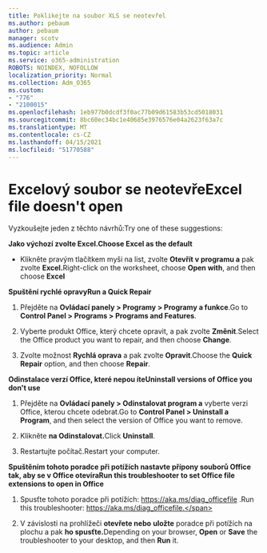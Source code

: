 ```yaml
---
title: Poklikejte na soubor XLS se neotevřel
ms.author: pebaum
author: pebaum
manager: scotv
ms.audience: Admin
ms.topic: article
ms.service: o365-administration
ROBOTS: NOINDEX, NOFOLLOW
localization_priority: Normal
ms.collection: Adm_O365
ms.custom:
- "776"
- "2100015"
ms.openlocfilehash: 1eb977b0dcdf3f0ac77b09d61583b53cd5018031
ms.sourcegitcommit: 8bc60ec34bc1e40685e3976576e04a2623f63a7c
ms.translationtype: MT
ms.contentlocale: cs-CZ
ms.lasthandoff: 04/15/2021
ms.locfileid: "51770588"
---
```

# <a name="excel-file-doesnt-open"></a><span data-ttu-id="a25ad-102">Excelový soubor se neotevře</span><span class="sxs-lookup"><span data-stu-id="a25ad-102">Excel file doesn't open</span></span>

<span data-ttu-id="a25ad-103">Vyzkoušejte jeden z těchto návrhů:</span><span class="sxs-lookup"><span data-stu-id="a25ad-103">Try one of these suggestions:</span></span>

<span data-ttu-id="a25ad-104">**Jako výchozí zvolte Excel.**</span><span class="sxs-lookup"><span data-stu-id="a25ad-104">**Choose Excel as the default**</span></span>

* <span data-ttu-id="a25ad-105">Klikněte pravým tlačítkem myši na list, zvolte **Otevřít v programu a** pak zvolte **Excel.**</span><span class="sxs-lookup"><span data-stu-id="a25ad-105">Right-click on the worksheet, choose **Open with**, and then choose **Excel**</span></span>

<span data-ttu-id="a25ad-106">**Spuštění rychlé opravy**</span><span class="sxs-lookup"><span data-stu-id="a25ad-106">**Run a Quick Repair**</span></span>

1. <span data-ttu-id="a25ad-107">Přejděte na **Ovládací panely > Programy > Programy a funkce**.</span><span class="sxs-lookup"><span data-stu-id="a25ad-107">Go to **Control Panel > Programs > Programs and Features**.</span></span>

2. <span data-ttu-id="a25ad-108">Vyberte produkt Office, který chcete opravit, a pak zvolte **Změnit**.</span><span class="sxs-lookup"><span data-stu-id="a25ad-108">Select the Office product you want to repair, and then choose **Change**.</span></span>

3. <span data-ttu-id="a25ad-109">Zvolte možnost **Rychlá oprava** a pak zvolte **Opravit**.</span><span class="sxs-lookup"><span data-stu-id="a25ad-109">Choose the **Quick Repair** option, and then choose **Repair**.</span></span>

<span data-ttu-id="a25ad-110">**Odinstalace verzí Office, které nepou íte**</span><span class="sxs-lookup"><span data-stu-id="a25ad-110">**Uninstall versions of Office you don't use**</span></span>

1. <span data-ttu-id="a25ad-111">Přejděte na **Ovládací panely > Odinstalovat program a** vyberte verzi Office, kterou chcete odebrat.</span><span class="sxs-lookup"><span data-stu-id="a25ad-111">Go to **Control Panel > Uninstall a Program**, and then select the version of Office you want to remove.</span></span>

2. <span data-ttu-id="a25ad-112">Klikněte **na Odinstalovat.**</span><span class="sxs-lookup"><span data-stu-id="a25ad-112">Click **Uninstall**.</span></span>

3. <span data-ttu-id="a25ad-113">Restartujte počítač.</span><span class="sxs-lookup"><span data-stu-id="a25ad-113">Restart your computer.</span></span>

<span data-ttu-id="a25ad-114">**Spuštěním tohoto poradce při potížích nastavte přípony souborů Office tak, aby se v Office otevíra**</span><span class="sxs-lookup"><span data-stu-id="a25ad-114">**Run this troubleshooter to set Office file extensions to open in Office**</span></span>

1. <span data-ttu-id="a25ad-115">Spusťte tohoto poradce při potížích: https://aka.ms/diag_officefile .</span><span class="sxs-lookup"><span data-stu-id="a25ad-115">Run this troubleshooter: https://aka.ms/diag_officefile.</span></span>

2. <span data-ttu-id="a25ad-116">V závislosti na prohlížeči **otevřete nebo** **uložte** poradce při potížích na plochu a pak **ho spusťte.**</span><span class="sxs-lookup"><span data-stu-id="a25ad-116">Depending on your browser, **Open** or **Save** the troubleshooter to your desktop, and then **Run** it.</span></span>
